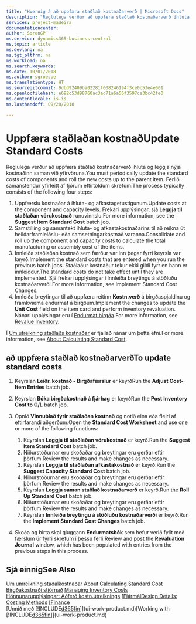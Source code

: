 ```yaml
---
title: "Hvernig á að uppfæra staðlað kostnaðarverð | Microsoft Docs"
description: "Reglulega verður að uppfæra staðlað kostnaðarverð íhluta og leggja nýja kostnaðinn saman við yfirvöruna."
services: project-madeira
documentationcenter: 
author: SorenGP
ms.service: dynamics365-business-central
ms.topic: article
ms.devlang: na
ms.tgt_pltfrm: na
ms.workload: na
ms.search.keywords: 
ms.date: 10/01/2018
ms.author: sgroespe
ms.translationtype: HT
ms.sourcegitcommit: 9dbd92409ba02281f008246194f3ce0c53e4e001
ms.openlocfilehash: e692c53d98760ac3ad71a6a56f3597ce3bc42fe0
ms.contentlocale: is-is
ms.lasthandoff: 09/28/2018

---
```

# <a name="update-standard-costs"></a><span data-ttu-id="614dd-103">Uppfæra staðlaðan kostnað</span><span class="sxs-lookup"><span data-stu-id="614dd-103">Update Standard Costs</span></span>
<span data-ttu-id="614dd-104">Reglulega verður að uppfæra staðlað kostnaðarverð íhluta og leggja nýja kostnaðinn saman við yfirvöruna.</span><span class="sxs-lookup"><span data-stu-id="614dd-104">You must periodically update the standard costs of components and roll the new costs up to the parent item.</span></span> <span data-ttu-id="614dd-105">Ferlið samanstendur yfirleitt af fjórum eftirtöldum skrefum:</span><span class="sxs-lookup"><span data-stu-id="614dd-105">The process typically consists of the following four steps:</span></span>  

1.  <span data-ttu-id="614dd-106">Uppfærslu kostnaðar á íhluta- og afkastagetustigunum.</span><span class="sxs-lookup"><span data-stu-id="614dd-106">Update costs at the component and capacity levels.</span></span> <span data-ttu-id="614dd-107">Frekari upplýsingar, sjá **Leggja til staðlaðan vörukostnað** runuvinnslu.</span><span class="sxs-lookup"><span data-stu-id="614dd-107">For more information, see the **Suggest Item Standard Cost** batch job.</span></span>  
2.  <span data-ttu-id="614dd-108">Samstilling og samantekt íhluta- og afkastakostnaðarins til að reikna út heildarframleiðslu- eða samsetningarkostnað varanna.</span><span class="sxs-lookup"><span data-stu-id="614dd-108">Consolidate and roll up the component and capacity costs to calculate the total manufacturing or assembly cost of the items.</span></span>  
3.  <span data-ttu-id="614dd-109">Innleiða staðlaðan kostnað sem færður var inn þegar fyrri keyrsla var keyrð.</span><span class="sxs-lookup"><span data-stu-id="614dd-109">Implement the standard costs that are entered when you run the previous batch jobs.</span></span> <span data-ttu-id="614dd-110">Staðlaður kostnaður tekur ekki gildi fyrr en hann er innleiddur.</span><span class="sxs-lookup"><span data-stu-id="614dd-110">The standard costs do not take effect until they are implemented.</span></span> <span data-ttu-id="614dd-111">Sjá frekari upplýsingar í Innleiða breytingu á stöðluðu kostnaðarverði.</span><span class="sxs-lookup"><span data-stu-id="614dd-111">For more information, see Implement Standard Cost Changes.</span></span>  
4.  <span data-ttu-id="614dd-112">Innleiða breytingar til að uppfæra reitinn **Kostn.verð** á birgðaspjaldinu og framkvæma endurmat á birgðum.</span><span class="sxs-lookup"><span data-stu-id="614dd-112">Implement the changes to update the **Unit Cost** field on the item card and perform inventory revaluation.</span></span> <span data-ttu-id="614dd-113">Nánari upplýsingar eru í [Endurmat birgða](inventory-how-revalue-inventory.md).</span><span class="sxs-lookup"><span data-stu-id="614dd-113">For more information, see [Revalue Inventory](inventory-how-revalue-inventory.md).</span></span>  

<span data-ttu-id="614dd-114">Í [Um útreikning staðlaðs kostnaðar](finance-about-calculating-standard-cost.md) er fjallað nánar um þetta efni.</span><span class="sxs-lookup"><span data-stu-id="614dd-114">For more information, see [About Calculating Standard Cost](finance-about-calculating-standard-cost.md).</span></span>  
## <a name="to-update-standard-costs"></a><span data-ttu-id="614dd-115">að uppfæra staðlað kostnaðarverð</span><span class="sxs-lookup"><span data-stu-id="614dd-115">To update standard costs</span></span>  
1.  <span data-ttu-id="614dd-116">Keyrslan **Leiðr. kostnað - Birgðafærslur** er keyrð</span><span class="sxs-lookup"><span data-stu-id="614dd-116">Run the **Adjust Cost-Item Entries** batch job.</span></span>  
2.  <span data-ttu-id="614dd-117">Keyrslan **Bóka birgðakostnað á fjárhag** er keyrð</span><span class="sxs-lookup"><span data-stu-id="614dd-117">Run the **Post Inventory Cost to G/L** batch job.</span></span>  
3.  <span data-ttu-id="614dd-118">Opnið **Vinnublað fyrir staðlaðan kostnað** og notið eina eða fleiri af eftirfarandi aðgerðum:</span><span class="sxs-lookup"><span data-stu-id="614dd-118">Open the **Standard Cost Worksheet** and use one or more of the following functions:</span></span>  

    1.  <span data-ttu-id="614dd-119">Keyrslan **Leggja til staðlaðan vörukostnað** er keyrð.</span><span class="sxs-lookup"><span data-stu-id="614dd-119">Run the **Suggest Item Standard Cost** batch job.</span></span>  
    2.  <span data-ttu-id="614dd-120">Niðurstöðurnar eru skoðaðar og breytingar eru gerðar eftir þörfum.</span><span class="sxs-lookup"><span data-stu-id="614dd-120">Review the results and make changes as necessary.</span></span>  
    3.  <span data-ttu-id="614dd-121">Keyrslan **Leggja til staðlaðan afkastakostnað** er keyrð.</span><span class="sxs-lookup"><span data-stu-id="614dd-121">Run the **Suggest Capacity Standard Cost** batch job.</span></span>  
    4.  <span data-ttu-id="614dd-122">Niðurstöðurnar eru skoðaðar og breytingar eru gerðar eftir þörfum.</span><span class="sxs-lookup"><span data-stu-id="614dd-122">Review the results and make changes as necessary.</span></span>
    5. <span data-ttu-id="614dd-123">Keyrslan **Leggja saman staðlað kostnaðarverð** er keyrð.</span><span class="sxs-lookup"><span data-stu-id="614dd-123">Run the **Roll Up Standard Cost** batch job.</span></span>
    6.  <span data-ttu-id="614dd-124">Niðurstöðurnar eru skoðaðar og breytingar eru gerðar eftir þörfum.</span><span class="sxs-lookup"><span data-stu-id="614dd-124">Review the results and make changes as necessary.</span></span>
    7.  <span data-ttu-id="614dd-125">Keyrslan **Innleiða breytingu á stöðluðu kostnaðarverði** er keyrð.</span><span class="sxs-lookup"><span data-stu-id="614dd-125">Run the **Implement Standard Cost Changes** batch job.</span></span>  
4.  <span data-ttu-id="614dd-126">Skoða og birta skal gluggann **Endurmatsbók** sem hefur verið fyllt með færslum úr fyrri skrefum í þessu ferli.</span><span class="sxs-lookup"><span data-stu-id="614dd-126">Review and post the **Revaluation Journal** window, which has been populated with entries from the previous steps in this process.</span></span>  

## <a name="see-also"></a><span data-ttu-id="614dd-127">Sjá einnig</span><span class="sxs-lookup"><span data-stu-id="614dd-127">See Also</span></span>  
 <span data-ttu-id="614dd-128">[Um umreikning staðalkostnaðar](finance-about-calculating-standard-cost.md) </span><span class="sxs-lookup"><span data-stu-id="614dd-128">[About Calculating Standard Cost](finance-about-calculating-standard-cost.md) </span></span>  
 <span data-ttu-id="614dd-129">[Birgðakostnaði stjórnað](finance-manage-inventory-costs.md) </span><span class="sxs-lookup"><span data-stu-id="614dd-129">[Managing Inventory Costs](finance-manage-inventory-costs.md) </span></span>  
 <span data-ttu-id="614dd-130">[Hönnunarupplýsingar: Aðferð kostn.útreiknings](design-details-costing-methods.md) [[Fjármál](finance.md)</span><span class="sxs-lookup"><span data-stu-id="614dd-130">[Design Details: Costing Methods](design-details-costing-methods.md) [[Finance](finance.md)</span></span>  
 <span data-ttu-id="614dd-131">[Unnið með [!INCLUDE[d365fin](includes/d365fin_md.md)]](ui-work-product.md)</span><span class="sxs-lookup"><span data-stu-id="614dd-131">[Working with [!INCLUDE[d365fin](includes/d365fin_md.md)]](ui-work-product.md)</span></span>  

